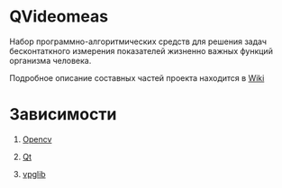 QVideomeas
===

Набор программно-алгоритмических средств для решения задач бесконтаткного измерения показателей жизненно важных функций организма человека.

Подробное описание составных частей проекта находится в [Wiki](https://repo.nefrosovet.ru/a.a.taranov/QVideomeas/wikis/home)

Зависимости
===

1) [Opencv](https://github.com/opencv/opencv)

2) [Qt](https://www.qt.io/download-open-source/)

3) [vpglib](https://github.com/pi-null-mezon/vpglib)